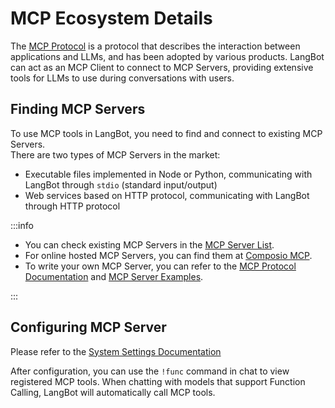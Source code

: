 # MCP Ecosystem Details

The [MCP Protocol](https://modelcontextprotocol.io/) is a protocol that describes the interaction between applications and LLMs, and has been adopted by various products. LangBot can act as an MCP Client to connect to MCP Servers, providing extensive tools for LLMs to use during conversations with users.

## Finding MCP Servers

To use MCP tools in LangBot, you need to find and connect to existing MCP Servers.  
There are two types of MCP Servers in the market:

- Executable files implemented in Node or Python, communicating with LangBot through `stdio` (standard input/output)
- Web services based on HTTP protocol, communicating with LangBot through HTTP protocol

:::info

- You can check existing MCP Servers in the [MCP Server List](https://github.com/punkpeye/awesome-mcp-servers).
- For online hosted MCP Servers, you can find them at [Composio MCP](https://mcp.composio.dev/).
- To write your own MCP Server, you can refer to the [MCP Protocol Documentation](https://modelcontextprotocol.io/quickstart/server) and [MCP Server Examples](https://modelcontextprotocol.io/examples).

:::

## Configuring MCP Server

Please refer to the [System Settings Documentation](/zh/deploy/settings.html)

After configuration, you can use the `!func` command in chat to view registered MCP tools. When chatting with models that support Function Calling, LangBot will automatically call MCP tools.